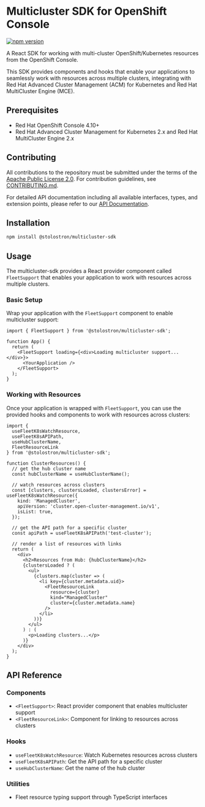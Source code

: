 # Multicluster SDK for OpenShift Console

[![npm version](https://img.shields.io/npm/v/@stolostron/multicluster-sdk.svg?style=flat-square)](https://www.npmjs.com/package/@stolostron/multicluster-sdk)

<!-- Copyright Contributors to the Open Cluster Management project -->

A React SDK for working with multi-cluster OpenShift/Kubernetes resources from the OpenShift Console.

This SDK provides components and hooks that enable your applications to seamlessly work with resources across multiple clusters, integrating with Red Hat Advanced Cluster Management (ACM) for Kubernetes and Red Hat MultiCluster Engine (MCE).

## Prerequisites

- Red Hat OpenShift Console 4.10+
- Red Hat Advanced Cluster Management for Kubernetes 2.x and Red Hat MultiCluster Engine 2.x

## Contributing

All contributions to the repository must be submitted under the terms of the [Apache Public License 2.0](https://www.apache.org/licenses/LICENSE-2.0). For contribution guidelines, see [CONTRIBUTING.md](https://github.com/stolostron/console/blob/main/CONTRIBUTING.md).

For detailed API documentation including all available interfaces, types, and extension points, please refer to our [API Documentation](https://link-to-futuredocswhenavailable).

## Installation

```bash
npm install @stolostron/multicluster-sdk

```

## Usage

The multicluster-sdk provides a React provider component called `FleetSupport` that enables your application to work with resources across multiple clusters.

### Basic Setup

Wrap your application with the `FleetSupport` component to enable multicluster support:

```tsx
import { FleetSupport } from '@stolostron/multicluster-sdk';

function App() {
  return (
    <FleetSupport loading={<div>Loading multicluster support...</div>}>
      <YourApplication />
    </FleetSupport>
  );
}

```

### Working with Resources

Once your application is wrapped with `FleetSupport`, you can use the provided hooks and components to work with resources across clusters:

```tsx
import {
  useFleetK8sWatchResource,
  useFleetK8sAPIPath,
  useHubClusterName,
  FleetResourceLink
} from '@stolostron/multicluster-sdk';

function ClusterResources() {
  // get the hub cluster name
  const hubClusterName = useHubClusterName();

  // watch resources across clusters
  const [clusters, clustersLoaded, clustersError] = useFleetK8sWatchResource({
    kind: 'ManagedCluster',
    apiVersion: 'cluster.open-cluster-management.io/v1',
    isList: true,
  });

  // get the API path for a specific cluster
  const apiPath = useFleetK8sAPIPath('test-cluster');

  // render a list of resources with links
  return (
    <div>
      <h2>Resources from Hub: {hubClusterName}</h2>
      {clustersLoaded ? (
        <ul>
          {clusters.map(cluster => (
            <li key={cluster.metadata.uid}>
              <FleetResourceLink
                resource={cluster}
                kind="ManagedCluster"
                cluster={cluster.metadata.name}
              />
            </li>
          ))}
        </ul>
      ) : (
        <p>Loading clusters...</p>
      )}
    </div>
  );
}

```

## API Reference

### Components

- `<FleetSupport>`: React provider component that enables multicluster support
- `<FleetResourceLink>`: Component for linking to resources across clusters

### Hooks

- `useFleetK8sWatchResource`: Watch Kubernetes resources across clusters
- `useFleetK8sAPIPath`: Get the API path for a specific cluster
- `useHubClusterName`: Get the name of the hub cluster

### Utilities

- Fleet resource typing support through TypeScript interfaces

